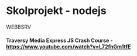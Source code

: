 # Skolprojekt - nodejs

WEBBSRV

#### Traversy Media Express JS Crash Course - https://www.youtube.com/watch?v=L72fhGm1tfE